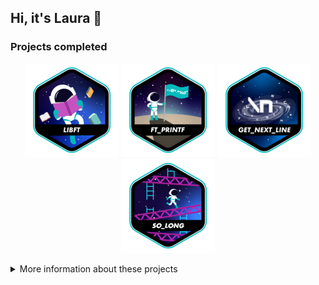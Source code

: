 ## Hi, it's Laura 🤙

### Projects completed

<div align="center">
  
<a href="https://github.com/lbengo/42_School/tree/main/Cursus/Libft">![42 Badge](https://github.com/lbengo/42_School/blob/main/42_badges/libfte.png)</a>
<a href="https://github.com/lbengo/42_School/tree/main/Cursus/ft_printf">![42 Badge](https://github.com/lbengo/42_School/blob/main/42_badges/ft_printfe.png)</a>
<a href="https://github.com/lbengo/42_School/tree/main/Cursus/get_next_line">![42 Badge](https://github.com/lbengo/42_School/blob/main/42_badges/get_next_linee.png)</a>
<a href="https://github.com/lbengo/42_School/tree/main/Cursus/so_long">![42 Badge](https://github.com/lbengo/42_School/blob/main/42_badges/so_longe.png)</a>
  
</div>

<details>
<summary>More information about these projects</summary>
<table>
    <thead>
        <tr>
            <th align="left">Level</th>
            <th align="left">Project</th>
            <th align="left">Language</th>
            <th align="left">Grade</th>
            <th align="left">Description</th>
        </tr>
    </thead>
    <tbody>
	<tr>
            <td>0</td>
            <td><a href=https://github.com/lbengo/42_School/tree/main/Cursus/Libft>libft</a></td>
            <td>C</td>
            <td>125%</td>
            <td>Create a library of basic C functions.</td>
        </tr>
	<tr>
            <td>1</td>
            <td><a href=https://github.com/lbengo/42_School/tree/main/Cursus/ft_printf>ft_printf</a></td>
            <td>C</td>
            <td>100%</td>
            <td>Recode the standard C library function, printf.</td>
        </tr>
	<tr>
            <td>1</td>
            <td><a href=https://github.com/lbengo/42_School/tree/main/Cursus/get_next_line>get_next_line</a></td>
            <td>C</td>
            <td>105%</td>
            <td>Read a single line from a file descriptor, can be used in a loop.</td>
        </tr>
	<tr>
            <td>2</td>
            <td><a href=https://github.com/lbengo/42_School/tree/main/Cursus/so_long>so_long</a></td>
            <td>C</td>
            <td>100%</td>
            <td>Create a simple 2D game.</td>
        </tr>
	</tbody>
<table>
</details>

<!--
**lbengo/lbengo** is a ✨ _special_ ✨ repository because its `README.md` (this file) appears on your GitHub profile.

Here are some ideas to get you started:

- 🔭 I’m currently working on ...
- 🌱 I’m currently learning ...
- 👯 I’m looking to collaborate on ...
- 🤔 I’m looking for help with ...
- 💬 Ask me about ...
- 📫 How to reach me: ...
- 😄 Pronouns: ...
- ⚡ Fun fact: ...
-->

